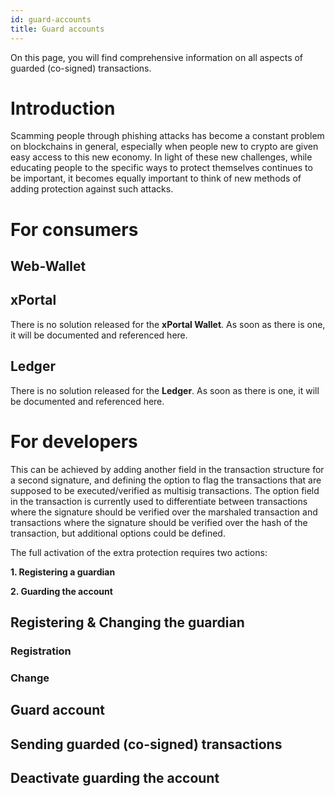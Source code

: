```yaml
---
id: guard-accounts
title: Guard accounts
---
```


[comment]: # (mx-abstract)

On this page, you will find comprehensive information on all aspects of guarded (co-signed) transactions.

[comment]: # (mx-context-auto)

# Introduction

Scamming people through phishing attacks has become a constant problem on blockchains in general, especially when people new to crypto are given easy access to this new economy. In light of these new challenges, while educating people to the specific ways to protect themselves continues to be important, it becomes equally important to think of new methods of adding protection against such attacks.

[comment]: # (mx-context-auto)

# For consumers

## Web-Wallet

## xPortal

There is no solution released for the **xPortal Wallet**. As soon as there is one, it will be documented and referenced here.

## Ledger

There is no solution released for the **Ledger**. As soon as there is one, it will be documented and referenced here.

# For developers

This can be achieved by adding another field in the transaction structure for a second signature, and defining the option to flag the transactions that are supposed to be executed/verified as multisig transactions. The option field in the transaction is currently used to differentiate between transactions where the signature should be verified over the marshaled transaction and transactions where the signature should be verified over the hash of the transaction, but additional options could be defined.

The full activation of the extra protection requires two actions:

**1. Registering a guardian**

**2. Guarding the account**

## Registering & Changing the guardian



### Registration

### Change

## Guard account

## Sending guarded (co-signed) transactions

## Deactivate guarding the account

